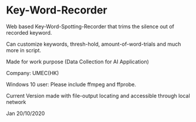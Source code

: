 # Key-Word-Recorder

Web based Key-Word-Spotting-Recorder that trims the silence out of recorded keyword. 

Can customize keywords, thresh-hold, amount-of-word-trials and much more in script.

Made for work purpose (Data Collection for AI Application)

Company: UMEC(HK)

Windows 10 user: Please include ffmpeg and ffprobe.

Current Version made with file-output locating and accessible through local network

Jan 20/10/2020

